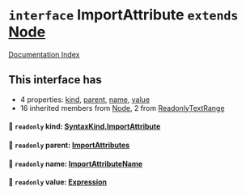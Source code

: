 # `interface` ImportAttribute `extends` [Node](../interface.Node/README.md)

[Documentation Index](../README.md)

## This interface has

- 4 properties:
[kind](#-readonly-kind-syntaxkindimportattribute),
[parent](#-readonly-parent-importattributes),
[name](#-readonly-name-importattributename),
[value](#-readonly-value-expression)
- 16 inherited members from [Node](../interface.Node/README.md), 2 from [ReadonlyTextRange](../interface.ReadonlyTextRange/README.md)


#### 📄 `readonly` kind: [SyntaxKind.ImportAttribute](../enum.SyntaxKind/README.md#importattribute--301)



#### 📄 `readonly` parent: [ImportAttributes](../interface.ImportAttributes/README.md)



#### 📄 `readonly` name: [ImportAttributeName](../type.ImportAttributeName/README.md)



#### 📄 `readonly` value: [Expression](../interface.Expression/README.md)




